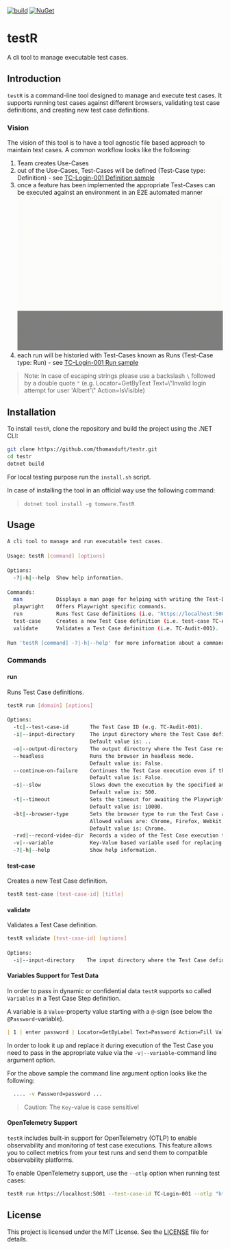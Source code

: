 [![build](https://github.com/thomasduft/testr/actions/workflows/build.yml/badge.svg)](https://github.com/thomasduft/testr/actions/workflows/build.yml) [![NuGet](https://img.shields.io/nuget/vpre/tomware.TestR.svg)](https://www.nuget.org/packages/tomware.TestR)


# testR

A cli tool to manage executable test cases.

## Introduction

`testR` is a command-line tool designed to manage and execute test cases. It supports running test cases against different browsers, validating test case definitions, and creating new test case definitions.

### Vision

The vision of this tool is to have a tool agnostic file based approach to maintain test cases. A common workflow looks like the following:

1. Team creates Use-Cases
2. out of the Use-Cases, Test-Cases will be defined (Test-Case type: Definition) - see [TC-Login-001 Definition sample](samples/Definitions/localhost/TC-Login-001.md)
3. once a feature has been implemented the appropriate Test-Cases can be executed against an environment in an E2E automated manner
  ![Sample Run](TC-001-Login-Run.gif)
4. each run will be historied with Test-Cases known as Runs (Test-Case type: Run) - see [TC-Login-001 Run sample](samples/Runs/localhost/TC-Login-001.md)

> Note: In case of escaping strings please use a backslash `\` followed by a double quote `"` (e.g. Locator=GetByText Text=\\"Invalid login attempt for user 'Albert'\\" Action=IsVisible)

## Installation

To install `testR`, clone the repository and build the project using the .NET CLI:

```sh
git clone https://github.com/thomasduft/testr.git
cd testr
dotnet build
```

For local testing purpose run the `install.sh` script.

In case of installing the tool in an official way use the following command:

> `dotnet tool install -g tomware.TestR`

## Usage

```bash
A cli tool to manage and run executable test cases.

Usage: testR [command] [options]

Options:
  -?|-h|--help  Show help information.

Commands:
  man           Displays a man page for helping with writing the Test-Data syntax within a Test Case.
  playwright    Offers Playwright specific commands.
  run           Runs Test Case definitions (i.e. "https://localhost:5001" -tc TC-Audit-001).
  test-case     Creates a new Test Case definition (i.e. test-case TC-Audit-001 "My TestCase Title").
  validate      Validates a Test Case definition (i.e. TC-Audit-001).

Run 'testR [command] -?|-h|--help' for more information about a command.
```

### Commands

#### run

Runs Test Case definitions.

```sh
testR run [domain] [options]

Options:
  -tc|--test-case-id       The Test Case ID (e.g. TC-Audit-001).
  -i|--input-directory     The input directory where the Test Case definition is located.
                           Default value is: ..
  -o|--output-directory    The output directory where the Test Case result will be stored.
  --headless               Runs the browser in headless mode.
                           Default value is: False.
  --continue-on-failure    Continues the Test Case execution even if the Test Case fails.
                           Default value is: False.
  -s|--slow                Slows down the execution by the specified amount of milliseconds.
                           Default value is: 500.
  -t|--timeout             Sets the timeout for awaiting the Playwright Locator in milliseconds.
                           Default value is: 10000.
  -bt|--browser-type       Sets the browser type to run the Test Case against (currently supported Browsers: Chrome, Firefox, Webkit).
                           Allowed values are: Chrome, Firefox, Webkit.
                           Default value is: Chrome.
  -rvd|--record-video-dir  Records a video of the Test Case execution to the specified directory.
  -v|--variable            Key-Value based variable used for replacing property values in a Test Step data configuration.
  -?|-h|--help             Show help information.
```

#### test-case

Creates a new Test Case definition.

```sh
testR test-case [test-case-id] [title]
```

#### validate

Validates a Test Case definition.

```sh
testR validate [test-case-id] [options]

Options:
  -i|--input-directory    The input directory where the Test Case definition is located. (default: .)
```

#### Variables Support for Test Data

In order to pass in dynamic or confidential data `testR` supports so called `Variables` in a Test Case Step definition.

A variable is a `Value`-property value starting with a `@`-sign (see below the `@Password`-variable).

```markdown
| 1 | enter password | Locator=GetByLabel Text=Password Action=Fill Value=@Password | password is entered | - |
```

In order to look it up and replace it during execution of the Test Case you need to pass in the appropriate value via the `-v|--variable`-command line argument option.

For the above sample the command line argument option looks like the following:

```bash
  .... -v Password=password ...
```

> Caution: The `Key`-value is case sensitive!

#### OpenTelemetry Support

`testR` includes built-in support for OpenTelemetry (OTLP) to enable observability and monitoring of test case executions. This feature allows you to collect metrics from your test runs and send them to compatible observability platforms.

To enable OpenTelemetry support, use the `--otlp` option when running test cases:

```bash
testR run https://localhost:5001 --test-case-id TC-Login-001 --otlp "http://localhost:9090/api/v1/otlp/v1/metrics"
```

## License

This project is licensed under the MIT License. See the [LICENSE](LICENSE) file for details.
